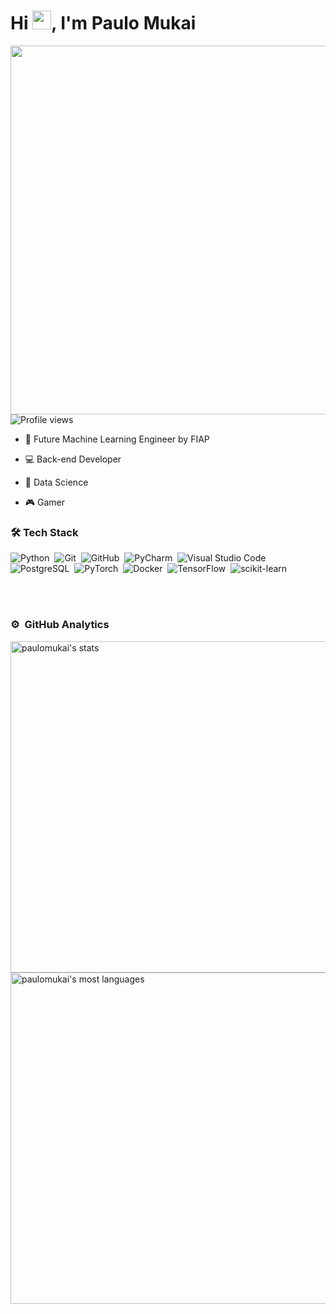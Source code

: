 <h1 align="left">Hi <img src="https://raw.githubusercontent.com/kaueMarques/kaueMarques/master/hi.gif" width="30px">, I'm Paulo Mukai</h1>
<img align="right" height="590em" style="margin-left: 10px; border: none;" src="https://raw.githubusercontent.com/gist/PauloMukai/139e4c6c7671372382e21bd1b12d2c3d/raw/f89bf8a742dae3f292858c6ac0aa75386710c465/githubcard.svg"/>
<p align="left"> <img src="https://komarev.com/ghpvc/?username=paulomukai&color=yellow" alt="Profile views" /> </p>



- 🤖 Future Machine Learning Engineer by FIAP
  
- 💻 Back-end Developer

- 🎲 Data Science
  
- 🎮 Gamer



### 🛠 Tech Stack

![Python](https://img.shields.io/badge/-Python-05122A?style=flat&logo=Python)&nbsp;
![Git](https://img.shields.io/badge/-Git-05122A?style=flat&logo=git)&nbsp;
![GitHub](https://img.shields.io/badge/-GitHub-05122A?style=flat&logo=github)&nbsp;
![PyCharm](https://img.shields.io/badge/PyCharm-05122A?style=flat&logo=PyCharm&logoColor=ccff33)&nbsp;
![Visual Studio Code](https://img.shields.io/badge/-Visual%20Studio%20Code-05122A?style=flat&logo=visual-studio-code&logoColor=007ACC)&nbsp;
![PostgreSQL](https://img.shields.io/badge/-PostgreSQL-05122A?style=flat&logo=postgresql)&nbsp;
![PyTorch](https://img.shields.io/badge/-PyTorch-05122A?style=flat&logo=PyTorch)&nbsp;
![Docker](https://img.shields.io/badge/-Docker-05122A?style=flat&logo=Docker)&nbsp;
![TensorFlow](https://img.shields.io/badge/-Tensorflow-05122A?style=flat&logo=Tensorflow)&nbsp;
![scikit-learn](https://img.shields.io/badge/-scikitlearn-05122A?style=flat&logo=scikitlearn)&nbsp;

<br><br>
### ⚙️ &nbsp;GitHub Analytics

<p align="left">
<img width="530em" src="https://github-readme-stats.vercel.app/api?username=paulomukai&show_icons=true&theme=vision-friendly-dark" alt="paulomukai's stats"/>
<img width="530em" src="https://github-readme-stats.vercel.app/api/top-langs/?username=paulomukai&layout=compact&theme=vision-friendly-dark" alt="paulomukai's most languages"/>
</p>

<br><br>
